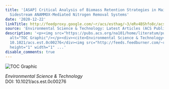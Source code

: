 ```yaml
---
title: '[ASAP] Critical Analysis of Biomass Retention Strategies in Mainstream and
  Sidestream ANAMMOX-Mediated Nitrogen Removal Systems'
date: '2020-12-22'
linkTitle: http://feedproxy.google.com/~r/acs/esthag/~3/eRv4BShfo8c/acs.est.0c00276
source: 'Environmental Science & Technology: Latest Articles (ACS Publications)'
description: '<p><img src="https://pubs.acs.org/na101/home/literatum/publisher/achs/journals/content/esthag/0/esthag.ahead-of-print/acs.est.0c00276/20201222/images/medium/es0c00276_0001.gif"
  alt="TOC Graphic"/></p><div><cite>Environmental Science & Technology</cite></div><div>DOI:
  10.1021/acs.est.0c00276</div><img src="http://feeds.feedburner.com/~r/acs/esthag/~4/eRv4BShfo8c"
  height="1" width="1" ...'
disable_comments: true
---
```

<p><img src="https://pubs.acs.org/na101/home/literatum/publisher/achs/journals/content/esthag/0/esthag.ahead-of-print/acs.est.0c00276/20201222/images/medium/es0c00276_0001.gif" alt="TOC Graphic"/></p><div><cite>Environmental Science & Technology</cite></div><div>DOI: 10.1021/acs.est.0c00276</div><img src="http://feeds.feedburner.com/~r/acs/esthag/~4/eRv4BShfo8c" height="1" width="1" ...